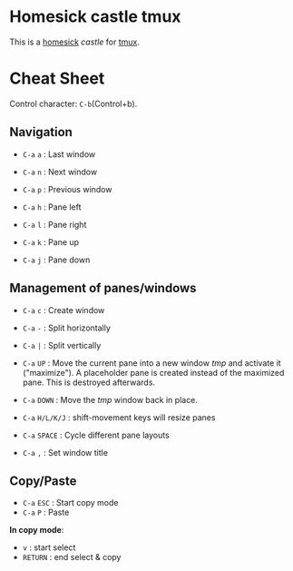 Homesick castle tmux
=====================

This is a [homesick](https://github.com/technicalpickles/homesick) _castle_ for [tmux](http://tmux.sourceforge.net/).


Cheat Sheet
=============

Control character: ```C-b```(Control+b).

Navigation
-------------

* ```C-a``` ```a``` : Last window
* ```C-a``` ```n``` : Next window
* ```C-a``` ```p``` : Previous window


* ```C-a``` ```h``` : Pane left
* ```C-a``` ```l``` : Pane right
* ```C-a``` ```k``` : Pane up
* ```C-a``` ```j``` : Pane down

Management of panes/windows
----------------------------

* ```C-a``` ```c``` : Create window
* ```C-a``` ```-``` : Split horizontally
* ```C-a``` ```|``` : Split vertically

* ```C-a``` ```UP``` : Move the current pane into a new window _tmp_ and activate it ("maximize"). A placeholder pane is created instead of the maximized pane. This is destroyed afterwards.
* ```C-a``` ```DOWN``` : Move the _tmp_ window back in place.

* ```C-a``` ```H/L/K/J``` : shift-movement keys will resize panes
* ```C-a``` ```SPACE``` : Cycle different pane layouts

* ```C-a``` ```,``` : Set window title

Copy/Paste
-----------

* ```C-a``` ```ESC``` : Start copy mode
* ```C-a``` ```P``` : Paste

**In copy mode**:

* ```v``` : start select
* ```RETURN``` : end select & copy

